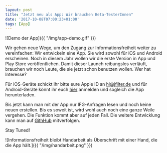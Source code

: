 ```yaml
---
layout: post
title: "Jetzt neu als App: Wir brauchen Beta-TesterInnen"
date: '2017-10-08T07:00:23+01:00'
tags: [App]
---
```


![Demo der App]({{ "/img/app-demo.gif" }})

Wir gehen neue Wege, um den Zugang zur Informationsfreiheit weiter zu vereinfachen: Wir entwickeln eine App. Sie wird sowohl für iOS und Android erscheinen. Noch in diesem Jahr wollen wir die erste Version in App und Play Store veröffentlichen. Damit dieser Launch reibungslos verläuft, brauchen wir noch Leute, die sie jetzt schon benutzen wollen. Wer hat Interesse?

Für iOS-Geräte schickt ihr bitte eure Apple ID an <hi@jfilter.de> und für Android-Geräte könnt ihr euch [hier](https://rink.hockeyapp.net/recruit/dfeb3c49543b4bafa5e2b6ba37641e63) anmelden und sogleich die App herunterladen.

Bis jetzt kann man mit der App nur IFG-Anfragen lesen und noch keine neuen erstellen. Bis es soweit ist, wird wohl auch noch eine ganze Weile vergehen. Die Funktion kommt aber auf jeden Fall. Die weitere Entwicklung kann man auf [GithHub](https://github.com/jfilter/frag-den-staat-app) mitverfolgen.

Stay Tuned!

![Informationsfreiheit bleibt Handarbeit als Überschrift mit einer Hand, die die App hält.]({{ "/img/handarbeit.png" }})


